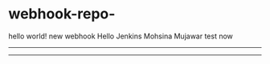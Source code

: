 # webhook-repo-
hello world! new webhook
Hello Jenkins
Mohsina Mujawar
test now


-----------------
-----------------------
